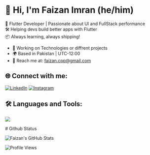 # 👋 Hi, I'm Faizan Imran (he/him)

🚀 Flutter Developer | Passionate about UI and FullStack performance  
🛠️ Helping devs build better apps with Flutter  
📦 Always learning, always shipping!

- 💼 Working on Technologies or diffrent projects
- 🌍 Based in Pakistan | UTC-12:00  
- 📧 Reach me at: [faizan.cpp@gmail.com](mailto:faizan.cpp@gmail.com)

## 🌐 Connect with me:
[![LinkedIn](https://img.shields.io/badge/LinkedIn-blue?logo=linkedin)](https://www.linkedin.com/in/your-profile)
[![Instagram](https://img.shields.io/badge/Instagram-pink?logo=instagram)](https://www.instagram.com/yourprofile)

## 🛠️ Languages and Tools:<p align="center">
  <a href="https://skillicons.dev">
    <img src="https://skillicons.dev/icons?i=github,dart,cpp,docker,flutter,git" />
  </a>
</p>
# Github Status

![Faizan's GitHub Stats](https://github-readme-stats.vercel.app/api?username=FaizanImran-blip&show_icons=true&hide=prs,issues,contribs&theme=radical)

![Profile Views](https://komarev.com/ghpvc/?username=junaidjameel&color=blue)
